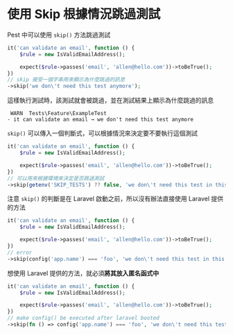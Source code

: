 # 使用 Skip 根據情況跳過測試

Pest 中可以使用 `skip()` 方法跳過測試

```php
it('can validate an email', function () {
    $rule = new IsValidEmailAddress();

    expect($rule->passes('email', 'allen@hello.com'))->toBeTrue();
})
// skip 接受一個字串用來顯示為什麼跳過的訊息
->skip('we don\'t need this test anymore');
```

這樣執行測試時，該測試就會被跳過，並在測試結果上顯示為什麼跳過的訊息

```text
 WARN  Tests\Feature\ExampleTest
- it can validate an email → we don't need this test anymore
```

`skip()` 可以傳入一個判斷式，可以根據情況來決定要不要執行這個測試

```php
it('can validate an email', function () {
    $rule = new IsValidEmailAddress();

    expect($rule->passes('email', 'allen@hello.com'))->toBeTrue();
})
// 可以用來根據環境來決定是否跳過測試
->skip(getenv('SKIP_TESTS') ?? false, 'we don\'t need this test in this condition');
```

注意 `skip()` 的判斷是在 Laravel 啟動之前，所以沒有辦法直接使用 Laravel 提供的方法

```php
it('can validate an email', function () {
    $rule = new IsValidEmailAddress();

    expect($rule->passes('email', 'allen@hello.com'))->toBeTrue();
})
// error
->skip(config('app.name') === 'foo', 'we don\'t need this test in this condition');
```

想使用 Laravel 提供的方法，就必須**將其放入匿名函式中**

```php
it('can validate an email', function () {
    $rule = new IsValidEmailAddress();

    expect($rule->passes('email', 'allen@hello.com'))->toBeTrue();
})
// make config() be executed after laravel booted
->skip(fn () => config('app.name') === 'foo', 'we don\'t need this test in this condition');
```

